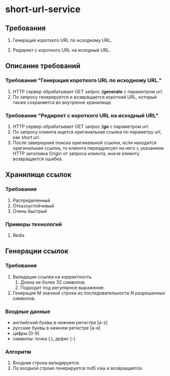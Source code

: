 # short-url-service

## Требования

1. Генерация короткого URL по исходному URL.

2. Редирект с короткого URL на исходный URL.

## Описание требований

### Требования "Генерация короткого URL по исходному URL."

1. HTTP сервер обрабатывает GET запрос **/generate** с параметром *url*.
2. По запросу генерируется и возвращается короткий URL, который также сохраняется во внутренне хранилище.

### Требование "Редирект с короткого URL на исходный URL"

1. HTTP сервер обрабатывает GET запрос **/go** с параметром *url*.
2. По запросу клиента ищется оригинальная ссылка по параметру *url*, как short url.
3. После заверешния поиска оригинальной ссылки, если находится оригинальная ссылка, то клиента переадресует на него с указанием HTTP заголовка Origin от запроса клиента, иначе клиенту возвращается ошибка.

## Хранилище ссылок

### Требования

1. Распределенный
2. Отказоустойчивый
3. Очень быстрый

### Примеры технологий

1. Redis

## Генерации ссылок

### Требования

1. Валидации ссылки на корректность.
   1. Длина не более 32 символов.
   2. Подходит под регулярное выражение.
2. Генерация M значной строки из последовательности N разрешенных символов.

### Входные данные

- английский буквы в нижнем регистре [a-z]
- русские буквы в нижнем регистре [а-я]
- цифры [0-9]
- символы: точка (.), дефис (-)

### Алгоритм

1. Входная строка валидируется.
2. По входной строке генерируется md5 хэш и возвращается.